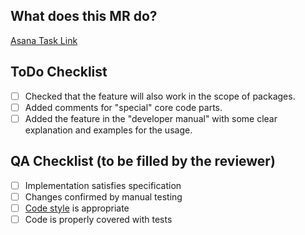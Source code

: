 ## What does this MR do?

<!--Insert the link to a Asana card in (), or describe the task/changec if there is no related task (but normally there should be always a referenced task) -->
[Asana Task Link]()

## ToDo Checklist

- [ ] Checked that the feature will also work in the scope of packages.
- [ ] Added comments for "special" core code parts.
- [ ] Added the feature in the "developer manual" with some clear explanation and examples for the usage.

## QA Checklist (to be filled by the reviewer)

- [ ] Implementation satisfies specification
- [ ] Changes confirmed by manual testing
- [ ] [Code style](https://git.znuny.com/zammad/zammad/-/wikis/Coding-style-guide) is appropriate
- [ ] Code is properly covered with tests
